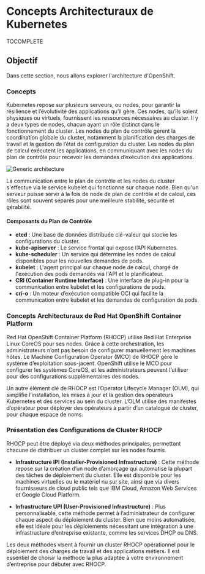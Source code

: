 # Concepts Architecturaux de Kubernetes

TOCOMPLETE

## Objectif

Dans cette section, nous allons explorer l'architecture d'OpenShift.

### Concepts

Kubernetes repose sur plusieurs serveurs, ou nodes, pour garantir la résilience et l’évolutivité des applications qu’il gère. Ces nodes, qu’ils soient physiques ou virtuels, fournissent les ressources nécessaires au cluster. Il y a deux types de nodes, chacun ayant un rôle distinct dans le fonctionnement du cluster. Les nodes du plan de contrôle gèrent la coordination globale du cluster, notamment la planification des charges de travail et la gestion de l’état de configuration du cluster. Les nodes du plan de calcul exécutent les applications, en communiquant avec les nodes du plan de contrôle pour recevoir les demandes d’exécution des applications.

![Generic architecture](./images/architecture.png)

La communication entre le plan de contrôle et les nodes du cluster s'effectue via le service kubelet qui fonctionne sur chaque node. Bien qu'un serveur puisse servir à la fois de node de plan de contrôle et de calcul, ces rôles sont souvent séparés pour une meilleure stabilité, sécurité et gérabilité.

#### Composants du Plan de Contrôle

- **etcd** : Une base de données distribuée clé-valeur qui stocke les configurations du cluster.
- **kube-apiserver** : Le service frontal qui expose l’API Kubernetes.
- **kube-scheduler** : Un service qui détermine les nodes de calcul disponibles pour les nouvelles demandes de pods.
- **kubelet** : L'agent principal sur chaque node de calcul, chargé de l'exécution des pods demandés via l'API et le planificateur.
- **CRI (Container Runtime Interface)** : Une interface de plug-in pour la communication entre kubelet et les configurations de pods.
- **cri-o** : Un moteur d’exécution compatible OCI qui facilite la communication entre kubelet et les demandes de configuration de pods.

### Concepts Architecturaux de Red Hat OpenShift Container Platform

Red Hat OpenShift Container Platform (RHOCP) utilise Red Hat Enterprise Linux CoreOS pour ses nodes. Grâce à cette orchestration, les administrateurs n’ont pas besoin de configurer manuellement les machines hôtes. Le Machine Configuration Operator (MCO) de RHOCP gère le système d’exploitation sous-jacent. OpenShift utilise le MCO pour configurer les systèmes CoreOS, et les administrateurs peuvent l’utiliser pour des configurations supplémentaires des nodes.

Un autre élément clé de RHOCP est l’Operator Lifecycle Manager (OLM), qui simplifie l’installation, les mises à jour et la gestion des opérateurs Kubernetes et des services au sein du cluster. L’OLM utilise des manifestes d’opérateur pour déployer des opérateurs à partir d’un catalogue de cluster, pour chaque espace de noms.

### Présentation des Configurations de Cluster RHOCP

RHOCP peut être déployé via deux méthodes principales, permettant chacune de distribuer un cluster complet sur les nodes fournis.

- **Infrastructure IPI (Installer-Provisioned Infrastructure)** : Cette méthode repose sur la création d’un node d’amorçage qui automatise la plupart des tâches de déploiement du cluster. Elle est disponible pour les machines virtuelles ou le matériel nu sur site, ainsi que via divers fournisseurs de cloud public tels que IBM Cloud, Amazon Web Services et Google Cloud Platform.

- **Infrastructure UPI (User-Provisioned Infrastructure)** : Plus personnalisable, cette méthode permet à l’administrateur de configurer chaque aspect du déploiement du cluster. Bien que moins automatisée, elle est idéale pour les déploiements nécessitant une intégration à une infrastructure d’entreprise existante, comme les services DHCP ou DNS.

Les deux méthodes visent à fournir un cluster RHOCP opérationnel pour le déploiement des charges de travail et des applications métiers. Il est essentiel de choisir la méthode la plus adaptée à votre environnement d’entreprise pour débuter avec RHOCP.
